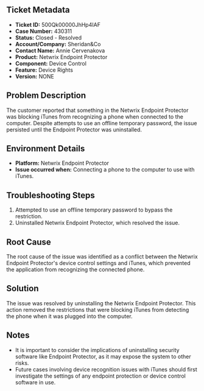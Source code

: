 ## Ticket Metadata
- **Ticket ID:** 500Qk00000JhHp4IAF
- **Case Number:** 430311
- **Status:** Closed - Resolved
- **Account/Company:** Sheridan&Co
- **Contact Name:** Annie Cervenakova
- **Product:** Netwrix Endpoint Protector
- **Component:** Device Control
- **Feature:** Device Rights
- **Version:** NONE

## Problem Description
The customer reported that something in the Netwrix Endpoint Protector was blocking iTunes from recognizing a phone when connected to the computer. Despite attempts to use an offline temporary password, the issue persisted until the Endpoint Protector was uninstalled.

## Environment Details
- **Platform:** Netwrix Endpoint Protector
- **Issue occurred when:** Connecting a phone to the computer to use with iTunes.

## Troubleshooting Steps
1. Attempted to use an offline temporary password to bypass the restriction.
2. Uninstalled Netwrix Endpoint Protector, which resolved the issue.

## Root Cause
The root cause of the issue was identified as a conflict between the Netwrix Endpoint Protector's device control settings and iTunes, which prevented the application from recognizing the connected phone.

## Solution
The issue was resolved by uninstalling the Netwrix Endpoint Protector. This action removed the restrictions that were blocking iTunes from detecting the phone when it was plugged into the computer.

## Notes
- It is important to consider the implications of uninstalling security software like Endpoint Protector, as it may expose the system to other risks.
- Future cases involving device recognition issues with iTunes should first investigate the settings of any endpoint protection or device control software in use.
